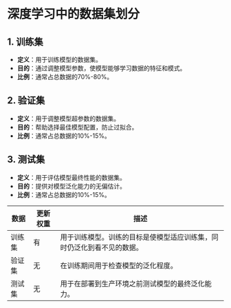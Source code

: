 # 深度学习中的数据集划分
## 1. 训练集

- **定义**：用于训练模型的数据集。
- **目的**：通过调整模型参数，使模型能够学习数据的特征和模式。
- **比例**：通常占总数据的70%-80%。

## 2. 验证集

- **定义**：用于调整模型超参数的数据集。
- **目的**：帮助选择最佳模型配置，防止过拟合。
- **比例**：通常占总数据的10%-15%。

## 3. 测试集

- **定义**：用于评估模型最终性能的数据集。
- **目的**：提供对模型泛化能力的无偏估计。
- **比例**：通常占总数据的10%-15%。

|数据|更新权重|描述|
|---|---|---|
|训练集|有|用于训练模型。训练的目标是使模型适应训练集，同时仍泛化到看不见的数据。|
|验证集|无|	在训练期间用于检查模型的泛化程度。|
|测试集|无|用于在部署到生产环境之前测试模型的最终泛化能力。|

